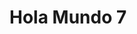 <!DOCTYPE html>
<meta name="viewport" content="width=device-width, initial-scale=1, minimum-scale=1">
<html lang="es">
<head>
  <meta charset="utf-8">
  <meta name="viewport" content="width=device-width, initial-scale=1">
  <title>Hola Mundo 2</title>
</head>
<body>
<script type='text/javascript'>
	function getUrlParams() {
        const params = {};
        const queryString = window.location.search.substring(1);
        const regex = /([^&=]+)=([^&]*)/g;
        let m;
        while ((m = regex.exec(queryString))) {
            params[decodeURIComponent(m[1])] = decodeURIComponent(m[2]);
        }
        return params;
    }
	function initEmbeddedMessaging() {
		try {
			embeddedservice_bootstrap.settings.language = 'es'; // For example, enter 'en' or 'en-US'
			window.addEventListener("onEmbeddedMessagingReady", () => {
			 console.log("Received the onEmbeddedMessagingReady event…");
				const urlParams = getUrlParams();
				console.log("urlParams: ",urlParams);
				//embedded_svc.settings.language = urlParams['language'];
			  embeddedservice_bootstrap.prechatAPI.setVisiblePrechatFields({
			    "_lastname": {
      			"value": "Jane",
      			"isEditableByEndUser": false
   				 },
				  "_language": {
      			"value": "Spanish",
      			"isEditableByEndUser": false
   				 }
			  });
			});
			//Fin de añadido
			embeddedservice_bootstrap.init(
				'00DfZ0000004KZd',
				'ML_Chat_Area_Privada',
				'https://endesab2c--prejun25.sandbox.my.site.com/ESWMLChatAreaPrivada1757594052632?c__language=Spanish',
				{
					scrt2URL: 'https://endesab2c--prejun25.sandbox.my.salesforce-scrt.com'
				}
			);
		} catch (err) {
			console.error('Error loading Embedded Messaging: ', err);
		}
	};
</script>
<script type='text/javascript' src='https://endesab2c--prejun25.sandbox.my.site.com/ESWMLChatAreaPrivada1757594052632/assets/js/bootstrap.min.js' onload='initEmbeddedMessaging()'></script>
  <h1>Hola Mundo 7</h1>
</body>
</html>
